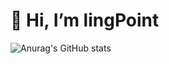 <h1>👋 Hi, I’m lingPoint</h1>

![Anurag's GitHub stats](https://github-readme-stats.vercel.app/api?username=lingPoint&show_icons=true&theme=radical)

